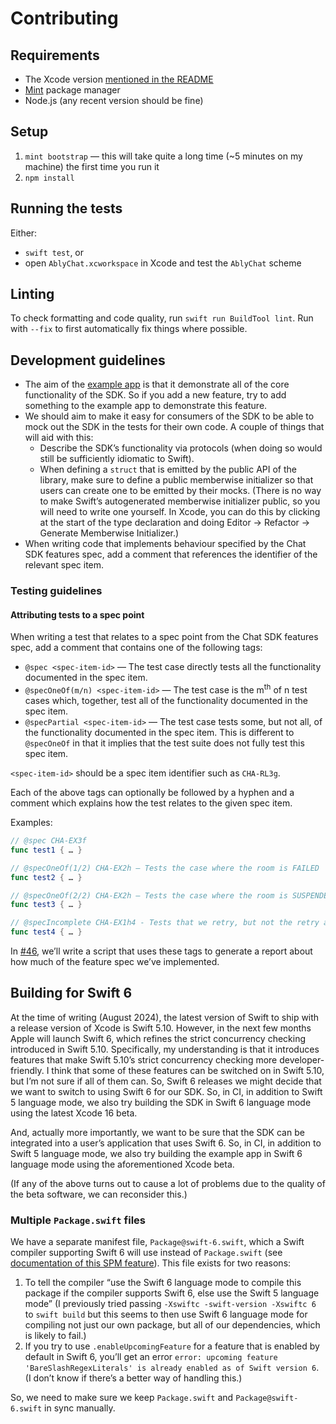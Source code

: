 # Contributing

## Requirements

- The Xcode version [mentioned in the README](./README.md#requirements)
- [Mint](https://github.com/yonaskolb/Mint) package manager
- Node.js (any recent version should be fine)

## Setup

1. `mint bootstrap` — this will take quite a long time (~5 minutes on my machine) the first time you run it
2. `npm install`

## Running the tests

Either:

- `swift test`, or
- open `AblyChat.xcworkspace` in Xcode and test the `AblyChat` scheme

## Linting

To check formatting and code quality, run `swift run BuildTool lint`. Run with `--fix` to first automatically fix things where possible.

## Development guidelines

- The aim of the [example app](README.md#example-app) is that it demonstrate all of the core functionality of the SDK. So if you add a new feature, try to add something to the example app to demonstrate this feature.
- We should aim to make it easy for consumers of the SDK to be able to mock out the SDK in the tests for their own code. A couple of things that will aid with this:
  - Describe the SDK’s functionality via protocols (when doing so would still be sufficiently idiomatic to Swift).
  - When defining a `struct` that is emitted by the public API of the library, make sure to define a public memberwise initializer so that users can create one to be emitted by their mocks. (There is no way to make Swift’s autogenerated memberwise initializer public, so you will need to write one yourself. In Xcode, you can do this by clicking at the start of the type declaration and doing Editor → Refactor → Generate Memberwise Initializer.)
- When writing code that implements behaviour specified by the Chat SDK features spec, add a comment that references the identifier of the relevant spec item.

### Testing guidelines

#### Attributing tests to a spec point

When writing a test that relates to a spec point from the Chat SDK features spec, add a comment that contains one of the following tags:

- `@spec <spec-item-id>` — The test case directly tests all the functionality documented in the spec item.
- `@specOneOf(m/n) <spec-item-id>` — The test case is the m<sup>th</sup> of n test cases which, together, test all of the functionality documented in the spec item.
- `@specPartial <spec-item-id>` — The test case tests some, but not all, of the functionality documented in the spec item. This is different to `@specOneOf` in that it implies that the test suite does not fully test this spec item.

`<spec-item-id>` should be a spec item identifier such as `CHA-RL3g`.

Each of the above tags can optionally be followed by a hyphen and a comment which explains how the test relates to the given spec item.

Examples:

```swift
// @spec CHA-EX3f
func test1 { … }
```

```swift
// @specOneOf(1/2) CHA-EX2h — Tests the case where the room is FAILED
func test2 { … }

// @specOneOf(2/2) CHA-EX2h — Tests the case where the room is SUSPENDED
func test3 { … }
```

```swift
// @specIncomplete CHA-EX1h4 - Tests that we retry, but not the retry attempt limit because we’ve not implemented it yet
func test4 { … }
```

In [#46](https://github.com/ably-labs/ably-chat-swift/issues/46), we’ll write a script that uses these tags to generate a report about how much of the feature spec we’ve implemented.

## Building for Swift 6

At the time of writing (August 2024), the latest version of Swift to ship with a release version of Xcode is Swift 5.10. However, in the next few months Apple will launch Swift 6, which refines the strict concurrency checking introduced in Swift 5.10. Specifically, my understanding is that it introduces features that make Swift 5.10’s strict concurrency checking more developer-friendly. I think that some of these features can be switched on in Swift 5.10, but I’m not sure if all of them can. So, Swift 6 releases we might decide that we want to switch to using Swift 6 for our SDK. So, in CI, in addition to Swift 5 language mode, we also try building the SDK in Swift 6 language mode using the latest Xcode 16 beta.

And, actually more importantly, we want to be sure that the SDK can be integrated into a user’s application that uses Swift 6. So, in CI, in addition to Swift 5 language mode, we also try building the example app in Swift 6 language mode using the aforementioned Xcode beta.

(If any of the above turns out to cause a lot of problems due to the quality of the beta software, we can reconsider this.)

### Multiple `Package.swift` files

We have a separate manifest file, `Package@swift-6.swift`, which a Swift compiler supporting Swift 6 will use instead of `Package.swift` (see [documentation of this SPM feature](https://github.com/swiftlang/swift-package-manager/blob/74f06f8a7fd6b4c729e474dee34db66319d90759/Documentation/Usage.md#version-specific-manifest-selection)). This file exists for two reasons:

1. To tell the compiler “use the Swift 6 language mode to compile this package if the compiler supports Swift 6, else use the Swift 5 language mode” (I previously tried passing `-Xswiftc -swift-version -Xswiftc 6` to `swift build` but this seems to then use Swift 6 language mode for compiling not just our own package, but all of our dependencies, which is likely to fail.)
2. If you try to use `.enableUpcomingFeature` for a feature that is enabled by default in Swift 6, you’ll get an error `error: upcoming feature 'BareSlashRegexLiterals' is already enabled as of Swift version 6`. (I don’t know if there’s a better way of handling this.)

So, we need to make sure we keep `Package.swift` and `Package@swift-6.swift` in sync manually.
